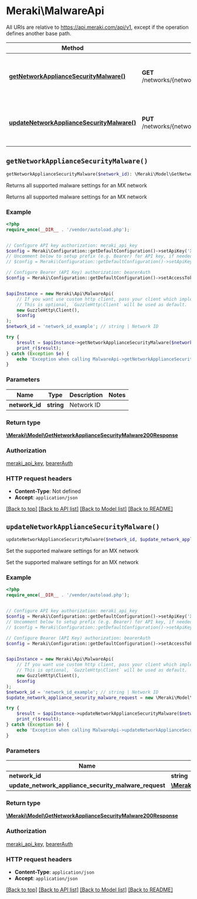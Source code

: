 # Meraki\MalwareApi

All URIs are relative to https://api.meraki.com/api/v1, except if the operation defines another base path.

| Method | HTTP request | Description |
| ------------- | ------------- | ------------- |
| [**getNetworkApplianceSecurityMalware()**](MalwareApi.md#getNetworkApplianceSecurityMalware) | **GET** /networks/{networkId}/appliance/security/malware | Returns all supported malware settings for an MX network |
| [**updateNetworkApplianceSecurityMalware()**](MalwareApi.md#updateNetworkApplianceSecurityMalware) | **PUT** /networks/{networkId}/appliance/security/malware | Set the supported malware settings for an MX network |


## `getNetworkApplianceSecurityMalware()`

```php
getNetworkApplianceSecurityMalware($network_id): \Meraki\Model\GetNetworkApplianceSecurityMalware200Response
```

Returns all supported malware settings for an MX network

Returns all supported malware settings for an MX network

### Example

```php
<?php
require_once(__DIR__ . '/vendor/autoload.php');


// Configure API key authorization: meraki_api_key
$config = Meraki\Configuration::getDefaultConfiguration()->setApiKey('X-Cisco-Meraki-API-Key', 'YOUR_API_KEY');
// Uncomment below to setup prefix (e.g. Bearer) for API key, if needed
// $config = Meraki\Configuration::getDefaultConfiguration()->setApiKeyPrefix('X-Cisco-Meraki-API-Key', 'Bearer');

// Configure Bearer (API Key) authorization: bearerAuth
$config = Meraki\Configuration::getDefaultConfiguration()->setAccessToken('YOUR_ACCESS_TOKEN');


$apiInstance = new Meraki\Api\MalwareApi(
    // If you want use custom http client, pass your client which implements `GuzzleHttp\ClientInterface`.
    // This is optional, `GuzzleHttp\Client` will be used as default.
    new GuzzleHttp\Client(),
    $config
);
$network_id = 'network_id_example'; // string | Network ID

try {
    $result = $apiInstance->getNetworkApplianceSecurityMalware($network_id);
    print_r($result);
} catch (Exception $e) {
    echo 'Exception when calling MalwareApi->getNetworkApplianceSecurityMalware: ', $e->getMessage(), PHP_EOL;
}
```

### Parameters

| Name | Type | Description  | Notes |
| ------------- | ------------- | ------------- | ------------- |
| **network_id** | **string**| Network ID | |

### Return type

[**\Meraki\Model\GetNetworkApplianceSecurityMalware200Response**](../Model/GetNetworkApplianceSecurityMalware200Response.md)

### Authorization

[meraki_api_key](../../README.md#meraki_api_key), [bearerAuth](../../README.md#bearerAuth)

### HTTP request headers

- **Content-Type**: Not defined
- **Accept**: `application/json`

[[Back to top]](#) [[Back to API list]](../../README.md#endpoints)
[[Back to Model list]](../../README.md#models)
[[Back to README]](../../README.md)

## `updateNetworkApplianceSecurityMalware()`

```php
updateNetworkApplianceSecurityMalware($network_id, $update_network_appliance_security_malware_request): \Meraki\Model\GetNetworkApplianceSecurityMalware200Response
```

Set the supported malware settings for an MX network

Set the supported malware settings for an MX network

### Example

```php
<?php
require_once(__DIR__ . '/vendor/autoload.php');


// Configure API key authorization: meraki_api_key
$config = Meraki\Configuration::getDefaultConfiguration()->setApiKey('X-Cisco-Meraki-API-Key', 'YOUR_API_KEY');
// Uncomment below to setup prefix (e.g. Bearer) for API key, if needed
// $config = Meraki\Configuration::getDefaultConfiguration()->setApiKeyPrefix('X-Cisco-Meraki-API-Key', 'Bearer');

// Configure Bearer (API Key) authorization: bearerAuth
$config = Meraki\Configuration::getDefaultConfiguration()->setAccessToken('YOUR_ACCESS_TOKEN');


$apiInstance = new Meraki\Api\MalwareApi(
    // If you want use custom http client, pass your client which implements `GuzzleHttp\ClientInterface`.
    // This is optional, `GuzzleHttp\Client` will be used as default.
    new GuzzleHttp\Client(),
    $config
);
$network_id = 'network_id_example'; // string | Network ID
$update_network_appliance_security_malware_request = new \Meraki\Model\UpdateNetworkApplianceSecurityMalwareRequest(); // \Meraki\Model\UpdateNetworkApplianceSecurityMalwareRequest

try {
    $result = $apiInstance->updateNetworkApplianceSecurityMalware($network_id, $update_network_appliance_security_malware_request);
    print_r($result);
} catch (Exception $e) {
    echo 'Exception when calling MalwareApi->updateNetworkApplianceSecurityMalware: ', $e->getMessage(), PHP_EOL;
}
```

### Parameters

| Name | Type | Description  | Notes |
| ------------- | ------------- | ------------- | ------------- |
| **network_id** | **string**| Network ID | |
| **update_network_appliance_security_malware_request** | [**\Meraki\Model\UpdateNetworkApplianceSecurityMalwareRequest**](../Model/UpdateNetworkApplianceSecurityMalwareRequest.md)|  | |

### Return type

[**\Meraki\Model\GetNetworkApplianceSecurityMalware200Response**](../Model/GetNetworkApplianceSecurityMalware200Response.md)

### Authorization

[meraki_api_key](../../README.md#meraki_api_key), [bearerAuth](../../README.md#bearerAuth)

### HTTP request headers

- **Content-Type**: `application/json`
- **Accept**: `application/json`

[[Back to top]](#) [[Back to API list]](../../README.md#endpoints)
[[Back to Model list]](../../README.md#models)
[[Back to README]](../../README.md)
